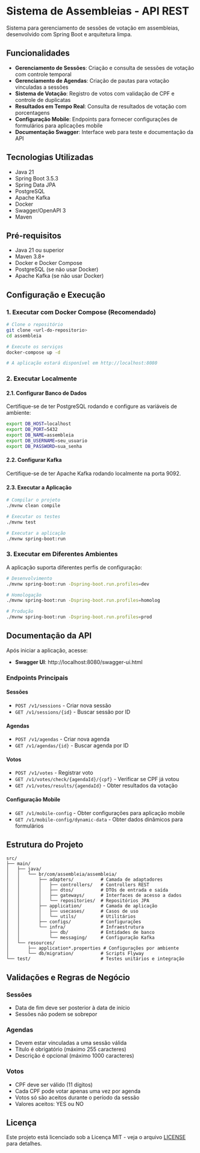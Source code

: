 # Sistema de Assembleias - API REST

Sistema para gerenciamento de sessões de votação em assembleias, desenvolvido com Spring Boot e arquitetura limpa.

## Funcionalidades

- **Gerenciamento de Sessões**: Criação e consulta de sessões de votação com controle temporal
- **Gerenciamento de Agendas**: Criação de pautas para votação vinculadas a sessões
- **Sistema de Votação**: Registro de votos com validação de CPF e controle de duplicatas
- **Resultados em Tempo Real**: Consulta de resultados de votação com porcentagens
- **Configuração Mobile**: Endpoints para fornecer configurações de formulários para aplicações mobile
- **Documentação Swagger**: Interface web para teste e documentação da API

## Tecnologias Utilizadas

- Java 21
- Spring Boot 3.5.3
- Spring Data JPA
- PostgreSQL
- Apache Kafka
- Docker
- Swagger/OpenAPI 3
- Maven

## Pré-requisitos

- Java 21 ou superior
- Maven 3.8+
- Docker e Docker Compose
- PostgreSQL (se não usar Docker)
- Apache Kafka (se não usar Docker)

## Configuração e Execução

### 1. Executar com Docker Compose (Recomendado)

```bash
# Clone o repositório
git clone <url-do-repositorio>
cd assembleia

# Execute os serviços
docker-compose up -d

# A aplicação estará disponível em http://localhost:8080
```

### 2. Executar Localmente

#### 2.1. Configurar Banco de Dados

Certifique-se de ter PostgreSQL rodando e configure as variáveis de ambiente:

```bash
export DB_HOST=localhost
export DB_PORT=5432
export DB_NAME=assembleia
export DB_USERNAME=seu_usuario
export DB_PASSWORD=sua_senha
```

#### 2.2. Configurar Kafka

Certifique-se de ter Apache Kafka rodando localmente na porta 9092.

#### 2.3. Executar a Aplicação

```bash
# Compilar o projeto
./mvnw clean compile

# Executar os testes
./mvnw test

# Executar a aplicação
./mvnw spring-boot:run
```

### 3. Executar em Diferentes Ambientes

A aplicação suporta diferentes perfis de configuração:

```bash
# Desenvolvimento
./mvnw spring-boot:run -Dspring-boot.run.profiles=dev

# Homologação
./mvnw spring-boot:run -Dspring-boot.run.profiles=homolog

# Produção
./mvnw spring-boot:run -Dspring-boot.run.profiles=prod
```

## Documentação da API

Após iniciar a aplicação, acesse:

- **Swagger UI**: http://localhost:8080/swagger-ui.html

### Endpoints Principais

#### Sessões
- `POST /v1/sessions` - Criar nova sessão
- `GET /v1/sessions/{id}` - Buscar sessão por ID

#### Agendas
- `POST /v1/agendas` - Criar nova agenda
- `GET /v1/agendas/{id}` - Buscar agenda por ID

#### Votos
- `POST /v1/votes` - Registrar voto
- `GET /v1/votes/check/{agendaId}/{cpf}` - Verificar se CPF já votou
- `GET /v1/votes/results/{agendaId}` - Obter resultados da votação

#### Configuração Mobile
- `GET /v1/mobile-config` - Obter configurações para aplicação mobile
- `GET /v1/mobile-config/dynamic-data` - Obter dados dinâmicos para formulários

## Estrutura do Projeto

```
src/
├── main/
│   ├── java/
│   │   └── br/com/assembleia/assembleia/
│   │       ├── adapters/          # Camada de adaptadores
│   │       │   ├── controllers/   # Controllers REST
│   │       │   ├── dtos/          # DTOs de entrada e saída
│   │       │   ├── gateways/      # Interfaces de acesso a dados
│   │       │   └── repositories/  # Repositórios JPA
│   │       ├── application/       # Camada de aplicação
│   │       │   ├── usecases/      # Casos de uso
│   │       │   └── utils/         # Utilitários
│   │       ├── configs/           # Configurações
│   │       └── infra/             # Infraestrutura
│   │           ├── db/            # Entidades de banco
│   │           └── messaging/     # Configuração Kafka
│   └── resources/
│       ├── application*.properties # Configurações por ambiente
│       └── db/migration/          # Scripts Flyway
└── test/                          # Testes unitários e integração
```

## Validações e Regras de Negócio

### Sessões
- Data de fim deve ser posterior à data de início
- Sessões não podem se sobrepor

### Agendas
- Devem estar vinculadas a uma sessão válida
- Título é obrigatório (máximo 255 caracteres)
- Descrição é opcional (máximo 1000 caracteres)

### Votos
- CPF deve ser válido (11 dígitos)
- Cada CPF pode votar apenas uma vez por agenda
- Votos só são aceitos durante o período da sessão
- Valores aceitos: YES ou NO

## Licença

Este projeto está licenciado sob a Licença MIT - veja o arquivo [LICENSE](LICENSE) para detalhes.

